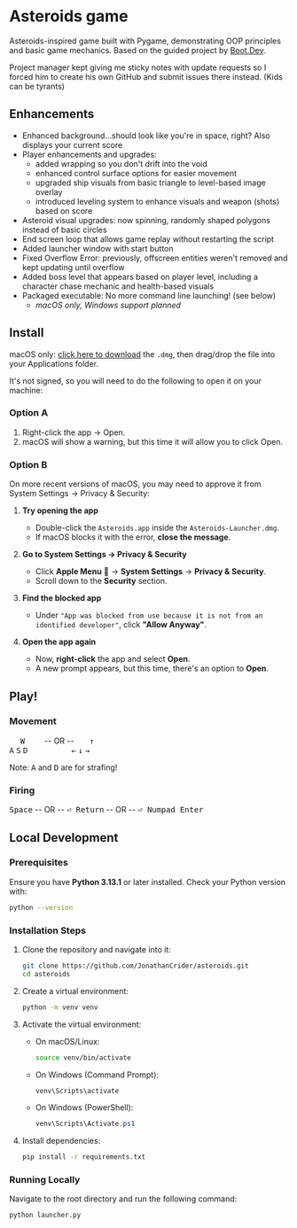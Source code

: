 # Asteroids game

Asteroids-inspired game built with Pygame, demonstrating OOP principles and basic game mechanics. Based on the guided project by [Boot.Dev](https://www.boot.dev/).

Project manager kept giving me sticky notes with update requests so I forced him to create his own GitHub and submit issues there instead. (Kids can be tyrants)

## Enhancements

- Enhanced background...should look like you're in space, right? Also displays your current score
- Player enhancements and upgrades:
  - added wrapping so you don't drift into the void
  - enhanced control surface options for easier movement
  - upgraded ship visuals from basic triangle to level-based image overlay
  - introduced leveling system to enhance visuals and weapon (shots) based on score
- Asteroid visual upgrades: now spinning, randomly shaped polygons instead of basic circles
- End screen loop that allows game replay without restarting the script
- Added launcher window with start button
- Fixed Overflow Error: previously, offscreen entities weren't removed and kept updating until overflow
- Added boss level that appears based on player level, including a character chase mechanic and health-based visuals
- Packaged executable: No more command line launching! (see below)
  - *macOS only, Windows support planned*

## Install

macOS only: [click here to download](https://drive.google.com/file/d/14ZQ4nNw7SEzKzvQYVxIkAf4-Dy6XBFOd) the `.dmg`, then drag/drop the file into your Applications folder.

It's not signed, so you will need to do the following to open it on your machine:

### Option A

1. Right-click the app → Open.
2. macOS will show a warning, but this time it will allow you to click Open.

### Option B

On more recent versions of macOS, you may need to approve it from System Settings -> Privacy & Security:

1. **Try opening the app**  
   - Double-click the `Asteroids.app` inside the `Asteroids-Launcher.dmg`.  
   - If macOS blocks it with the error, **close the message**.

2. **Go to System Settings → Privacy & Security**  
   - Click **Apple Menu**  → **System Settings** → **Privacy & Security**.  
   - Scroll down to the **Security** section.

3. **Find the blocked app**  
   - Under `"App was blocked from use because it is not from an identified developer"`, click **"Allow Anyway"**.

4. **Open the app again**  
   - Now, **right-click** the app and select **Open**.  
   - A new prompt appears, but this time, there's an option to **Open**.

## Play!

### Movement

&nbsp;&nbsp;&nbsp;&nbsp;&nbsp;<kbd>W</kbd>&nbsp;&nbsp;&nbsp;&nbsp;&nbsp;&nbsp;&nbsp;&nbsp;&nbsp;-- OR --&nbsp;&nbsp;&nbsp;&nbsp;&nbsp;&nbsp;&nbsp;<kbd>↑</kbd> \
<kbd>A</kbd> <kbd>S</kbd> <kbd>D</kbd>&nbsp;&nbsp;&nbsp;&nbsp;&nbsp;&nbsp;&nbsp;&nbsp;&nbsp;&nbsp;&nbsp;&nbsp;&nbsp;&nbsp;&nbsp;&nbsp;&nbsp;&nbsp;&nbsp;&nbsp;<kbd>←</kbd> <kbd>↓</kbd> <kbd>→</kbd>

Note: <kbd>A</kbd> and <kbd>D</kbd> are for strafing!

### Firing

<kbd>Space</kbd> -- OR -- <kbd>⏎ Return</kbd> -- OR -- <kbd>⏎ Numpad Enter</kbd>

## Local Development

### Prerequisites

Ensure you have **Python 3.13.1** or later installed.
Check your Python version with:

```bash
python --version
```

### Installation Steps

1. Clone the repository and navigate into it:

   ```bash
   git clone https://github.com/JonathanCrider/asteroids.git
   cd asteroids
   ```

2. Create a virtual environment:

   ```bash
   python -m venv venv
   ```

3. Activate the virtual environment:

   - On macOS/Linux:

     ```bash
     source venv/bin/activate
     ```

   - On Windows (Command Prompt):

     ```cmd
     venv\Scripts\activate
     ```

   - On Windows (PowerShell):

     ```powershell
     venv\Scripts\Activate.ps1
     ```

4. Install dependencies:

   ```bash
   pip install -r requirements.txt
   ```

### Running Locally

Navigate to the root directory and run the following command:

```bash
python launcher.py
```
